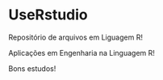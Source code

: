 # UseRstudio

Repositório de arquivos em Liguagem R!

Aplicações em Engenharia na Linguagem R!

Bons estudos!
